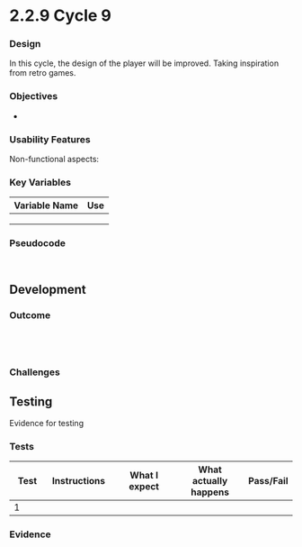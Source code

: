 # 2.2.9 Cycle 9

### Design

In this cycle, the design of the player will be improved. Taking inspiration from retro games.

### Objectives

*

### Usability Features

Non-functional aspects:&#x20;

### Key Variables

| Variable Name | Use |
| ------------- | --- |
|               |     |
|               |     |
|               |     |

### Pseudocode

```


```

## Development

### Outcome



```javascript
```



```javascript
```



```javascript
```



```javascript
```

### Challenges



## Testing

Evidence for testing

### Tests

<table><thead><tr><th width="87">Test</th><th width="127">Instructions</th><th width="223">What I expect</th><th width="208">What actually happens</th><th>Pass/Fail</th></tr></thead><tbody><tr><td>1</td><td></td><td></td><td></td><td></td></tr></tbody></table>

### Evidence

